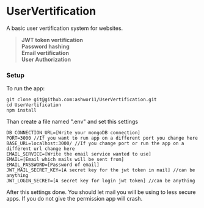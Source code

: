 # UserVertification

A basic user vertification system for websites.

>**JWT token vertification**  
>**Password hashing**  
>**Email vertification**  
>**User Authorization**
### Setup
To run the app:
```
git clone git@github.com:ashwor11/UserVertification.git
cd UserVertification
npm install
```
Than create a file named ".env" and set this settings
```
DB_CONNECTION_URL=[Write your mongoDB connection]
PORT=3000 //If you want to run app on a different port you change here
BASE_URL=localhost:3000/ //If you change port or run the app on a different url change here
EMAIL_SERVICE=[Write the email service wanted to use]
EMAIL=[Email which mails will be sent from]
EMAIL_PASSWORD=[Password of email]
JWT_MAIL_SECRET_KEY=[A secret key for the jwt token in mail] //can be anything
JWT_LOGIN_SECRET=[A secret key for login jwt token] //can be anything
```

After this settings done. You should let mail you will be using to less secure apps. If you do not give the permission app will crash.

```
```